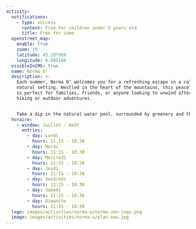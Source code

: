 ```yaml
---
activity:
  notifications:
    - type: success
      content: Free for children under 5 years old
      title: Free for some
  openstreet_map:
    enable: true
    zoom: 15
    latitude: 45.197969
    longitude: 6.691166
  visibleInCMS: true
  name: Norma O’
  description: >-
    Each summer, Norma O’ welcomes you for a refreshing escape in a calm and
    natural setting. Nestled in the heart of the mountains, this peaceful spot
    is perfect for families, friends, or anyone looking to unwind after a day of
    hiking or outdoor adventures.


    Take a dip in the natural water pool, surrounded by greenery and the soothing silence of alpine landscapes. Whether you're cooling off, relaxing, or simply enjoying quality time with loved ones, Norma O’ offers the perfect summer break in the fresh mountain air.
  horaire:
    - window: Juillet - Août
      entries:
        - day: Lundi
          hours: 11:15 - 18:30
        - day: Mardi
          hours: 11:15 - 18:30
        - day: Mercredi
          hours: 11:15 - 18:30
        - day: Jeudi
          hours: 11:15 - 18:30
        - day: Vendredi
          hours: 11:15 - 18:30
        - day: Samedi
          hours: 11:15 - 18:30
        - day: Dimanche
          hours: 11:15 - 18:30
  logo: images/activities/norma-o/norma-zen-logo.png
  image: images/activities/norma-o/plan-eau.jpg
---
```

